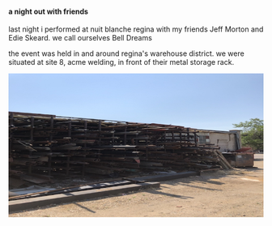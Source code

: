 #### a night out with friends

last night i performed at nuit blanche regina with my friends Jeff Morton and Edie Skeard.
we call ourselves Bell Dreams

the event was held in and around regina's warehouse district. we were situated at site 8,
acme welding, in front of their metal storage rack.

![acme_rack](log/image/210829.jpg)
